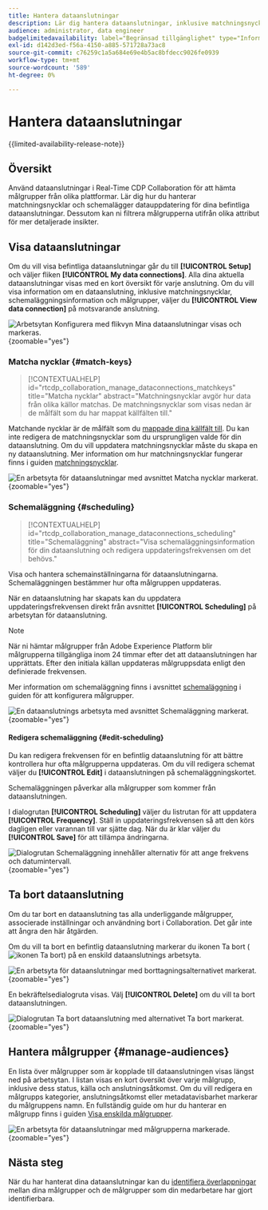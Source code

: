 ```yaml
---
title: Hantera dataanslutningar
description: Lär dig hantera dataanslutningar, inklusive matchningsnycklar, schemaläggning, användningsfall och målgruppsfiltrering i Real-Time CDP Collaboration
audience: administrator, data engineer
badgelimitedavailability: label="Begränsad tillgänglighet" type="Informative" url="https://helpx.adobe.com/se/legal/product-descriptions/real-time-customer-data-platform-collaboration.html newtab=true"
exl-id: d142d3ed-f56a-4150-a885-571728a73ac8
source-git-commit: c76259c1a5a684e69e4b5ac8bfdecc9026fe0939
workflow-type: tm+mt
source-wordcount: '589'
ht-degree: 0%

---
```


# Hantera dataanslutningar

{{limited-availability-release-note}}

## Översikt

Använd dataanslutningar i Real-Time CDP Collaboration för att hämta målgrupper från olika plattformar. Lär dig hur du hanterar matchningsnycklar och schemalägger datauppdatering för dina befintliga dataanslutningar. Dessutom kan ni filtrera målgrupperna utifrån olika attribut för mer detaljerade insikter.

## Visa dataanslutningar

Om du vill visa befintliga dataanslutningar går du till **[!UICONTROL Setup]** och väljer fliken **[!UICONTROL My data connections]**. Alla dina aktuella dataanslutningar visas med en kort översikt för varje anslutning. Om du vill visa information om en dataanslutning, inklusive matchningsnycklar, schemaläggningsinformation och målgrupper, väljer du **[!UICONTROL View data connection]** på motsvarande anslutning.

![Arbetsytan Konfigurera med flikvyn Mina dataanslutningar visas och markeras.](/help/assets/setup/manage-data-connection/my-data-connections.png){zoomable="yes"}

### Matcha nycklar {#match-keys}

>[!CONTEXTUALHELP]
>id="rtcdp_collaboration_manage_dataconnections_matchkeys"
>title="Matcha nycklar"
>abstract="Matchningsnycklar avgör hur data från olika källor matchas. De matchningsnycklar som visas nedan är de målfält som du har mappat källfälten till."

Matchande nycklar är de målfält som du [mappade dina källfält till &#x200B;](./onboard-audiences.md#map-fields). Du kan inte redigera de matchningsnycklar som du ursprungligen valde för din dataanslutning. Om du vill uppdatera matchningsnycklar måste du skapa en ny dataanslutning. Mer information om hur matchningsnycklar fungerar finns i guiden [matchningsnycklar](./onboard-account.md#set-up-match-keys).

![En arbetsyta för dataanslutningar med avsnittet Matcha nycklar markerat.](/help/assets/setup/manage-data-connection/view-data-connection-match-keys.png){zoomable="yes"}

### Schemaläggning {#scheduling}

>[!CONTEXTUALHELP]
>id="rtcdp_collaboration_manage_dataconnections_scheduling"
>title="Schemaläggning"
>abstract="Visa schemaläggningsinformation för din dataanslutning och redigera uppdateringsfrekvensen om det behövs."

Visa och hantera schemainställningarna för dataanslutningarna. Schemaläggningen bestämmer hur ofta målgruppen uppdateras.

När en dataanslutning har skapats kan du uppdatera uppdateringsfrekvensen direkt från avsnittet **[!UICONTROL Scheduling]** på arbetsytan för dataanslutning.

>[!NOTE]
>
>När ni hämtar målgrupper från Adobe Experience Platform blir målgrupperna tillgängliga inom 24 timmar efter det att dataanslutningen har upprättats. Efter den initiala källan uppdateras målgruppsdata enligt den definierade frekvensen.

Mer information om schemaläggning finns i avsnittet [schemaläggning](/help/guide/setup/onboard-audiences.md#schedule) i guiden för att konfigurera målgrupper.

![En dataanslutnings arbetsyta med avsnittet Schemaläggning markerat.](/help/assets/setup/manage-data-connection/view-data-connection-scheduling.png){zoomable="yes"}

#### Redigera schemaläggning {#edit-scheduling}

Du kan redigera frekvensen för en befintlig dataanslutning för att bättre kontrollera hur ofta målgrupperna uppdateras. Om du vill redigera schemat väljer du **[!UICONTROL Edit]** i dataanslutningen på schemaläggningskortet.

Schemaläggningen påverkar alla målgrupper som kommer från dataanslutningen.

I dialogrutan **[!UICONTROL Scheduling]** väljer du listrutan för att uppdatera **[!UICONTROL Frequency]**. Ställ in uppdateringsfrekvensen så att den körs dagligen eller varannan till var sjätte dag. När du är klar väljer du **[!UICONTROL Save]** för att tillämpa ändringarna.

![Dialogrutan Schemaläggning innehåller alternativ för att ange frekvens och datumintervall.](../../assets/setup/manage-data-connection/scheduling-dialog.png){zoomable="yes"}

## Ta bort dataanslutning

Om du tar bort en dataanslutning tas alla underliggande målgrupper, associerade inställningar och användning bort i Collaboration. Det går inte att ångra den här åtgärden.

Om du vill ta bort en befintlig dataanslutning markerar du ikonen Ta bort (![ikonen Ta bort](/help/assets/common/delete.svg)) på en enskild dataanslutnings arbetsyta.

![En arbetsyta för dataanslutningar med borttagningsalternativet markerat.](/help/assets/setup/manage-data-connection/delete-data-connection.png){zoomable="yes"}

En bekräftelsedialogruta visas. Välj **[!UICONTROL Delete]** om du vill ta bort dataanslutningen.

![Dialogrutan Ta bort dataanslutning med alternativet Ta bort markerat.](/help/assets/setup/manage-data-connection/delete-data-connection-confirm.png){zoomable="yes"}

## Hantera målgrupper {#manage-audiences}

En lista över målgrupper som är kopplade till dataanslutningen visas längst ned på arbetsytan. I listan visas en kort översikt över varje målgrupp, inklusive dess status, källa och anslutningsåtkomst. Om du vill redigera en målgrupps kategorier, anslutningsåtkomst eller metadatavisbarhet markerar du målgruppens namn. En fullständig guide om hur du hanterar en målgrupp finns i guiden [Visa enskilda målgrupper](./onboard-audiences.md#view-individual-audiences).

![En arbetsyta för dataanslutningar med målgrupperna markerade.](/help/assets/setup/manage-data-connection/view-data-connection-manage-audiences.png){zoomable="yes"}

## Nästa steg

När du har hanterat dina dataanslutningar kan du [identifiera överlappningar](/help/guide/collaborate/discover.md) mellan dina målgrupper och de målgrupper som din medarbetare har gjort identifierbara.

